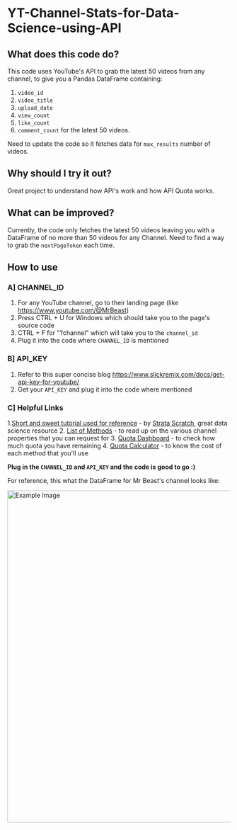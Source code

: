 # YT-Channel-Stats-for-Data-Science-using-API

## What does this code do?
This code uses YouTube's API to grab the latest 50 videos from any channel, to give you a Pandas DataFrame containing:
1. `video_id`
2. `video_title`
3. `upload_date`
4. `view_count`
5. `like_count`
6. `comment_count`
for the latest 50 videos.

Need to update the code so it fetches data for `max_results` number of videos.
## Why should I try it out?
Great project to understand how API's work and how API Quota works.

## What can be improved?
Currently, the code only fetches the latest 50 videos leaving you with a DataFrame of no more than 50 videos for any Channel. Need to find a way to grab the `nextPageToken` each time.

## How to use
### A] CHANNEL_ID
1. For any YouTube channel, go to their landing page (like https://www.youtube.com/@MrBeast)
2. Press CTRL + U for Windows which should take you to the page's source code
3. CTRL + F for "?channel" which will take you to the `channel_id`
4. Plug it into the code where `CHANNEL_ID` is mentioned

### B] API_KEY
1. Refer to this super concise blog https://www.slickremix.com/docs/get-api-key-for-youtube/
2. Get your `API_KEY` and plug it into the code where mentioned

### C] Helpful Links
1.[Short and sweet tutorial used for reference](https://www.youtube.com/watch?v=fklHBWow8vE) - by [Strata Scratch](https://www.stratascratch.com/), great data science resource
2. [List of Methods](https://developers.google.com/youtube/v3/docs) - to read up on the various channel properties that you can request for
3. [Quota Dashboard](https://console.cloud.google.com/iam-admin/quotas) - to check how much quota you have remaining
4. [Quota Calculator](https://developers.google.com/youtube/v3/determine_quota_cost) - to know the cost of each method that you'll use

**Plug in the `CHANNEL_ID` and `API_KEY` and the code is good to go :)**

For reference, this what the DataFrame for Mr Beast's channel looks like:

<img src="https://github.com/user-attachments/assets/8308ec9f-0caa-4ee5-bf93-4bbf5ede9afb" alt="Example Image" width="750">
